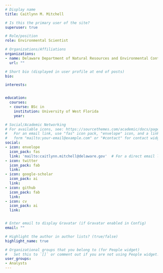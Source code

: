 ```yaml
---
# Display name
title: Caitlynn M. Mitchell

# Is this the primary user of the site?
superuser: true

# Role/position
role: Environmental Scientist

# Organizations/Affiliations
organizations:
- name: Delaware Department of Natural Resources and Environmental Control
  url: ""

# Short bio (displayed in user profile at end of posts)
bio: 

interests:


education:
  courses:
  - course: BSc in 
    institution: University of West Florida
    year: 

# Social/Academic Networking
# For available icons, see: https://sourcethemes.com/academic/docs/page-builder/#icons
#   For an email link, use "fas" icon pack, "envelope" icon, and a link in the
#   form "mailto:your-email@example.com" or "#contact" for contact widget.
social:
- icon: envelope
  icon_pack: fas
  link: 'mailto:caitlynn.mitchell@delaware.gov'  # For a direct email link, use "mailto:test@example.org".
- icon: twitter
  icon_pack: fab
  link: 
- icon: google-scholar
  icon_pack: ai
  link: 
- icon: github
  icon_pack: fab
  link: 
- icon: cv
  icon_pack: ai
  link: 


# Enter email to display Gravatar (if Gravatar enabled in Config)
email: ""

# Highlight the author in author lists? (true/false)
highlight_name: true

# Organizational groups that you belong to (for People widget)
#   Set this to `[]` or comment out if you are not using People widget.
user_groups:
- Analysts
---
```


